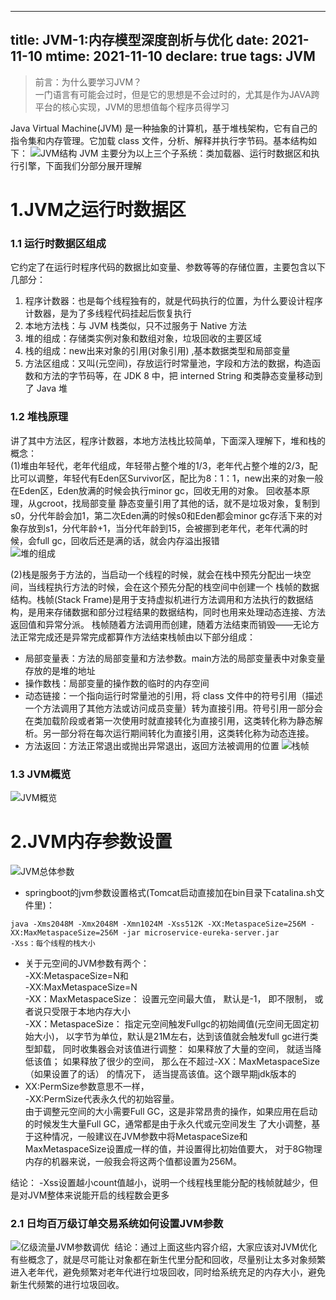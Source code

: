 ---
title: JVM-1:内存模型深度剖析与优化
date: 2021-11-10
mtime: 2021-11-10 
declare: true
tags: JVM
------
>前言：为什么要学习JVM？     
> 一门语言有可能会过时，但是它的思想是不会过时的，尤其是作为JAVA跨平台的核心实现，JVM的思想值每个程序员得学习
<!--more-->

Java Virtual Machine(JVM) 是一种抽象的计算机，基于堆栈架构，它有自己的指令集和内存管理。它加载 class 文件，分析、解释并执行字节码。基本结构如下：
![JVM结构](https://raw.githubusercontent.com/aj-web/picturebed/master/JVM%E6%9E%84%E6%88%90.png)
JVM 主要分为以上三个子系统：类加载器、运行时数据区和执行引擎，下面我们分部分展开理解

# 1.JVM之运行时数据区
### 1.1 运行时数据区组成
它约定了在运行时程序代码的数据比如变量、参数等等的存储位置，主要包含以下几部分：   
1. 程序计数器：也是每个线程独有的，就是代码执行的位置，为什么要设计程序计数器，是为了多线程代码挂起后恢复执行
2. 本地方法栈：与 JVM 栈类似，只不过服务于 Native 方法   
3. 堆的组成：存储类实例对象和数组对象，垃圾回收的主要区域
4. 栈的组成：new出来对象的引用(对象引用) ,基本数据类型和局部变量
5. 方法区组成：又叫(元空间)，存放运行时常量池，字段和方法的数据，构造函数和方法的字节码等，在 JDK 8 中，把 interned String 和类静态变量移动到了 Java 堆

### 1.2 堆栈原理
讲了其中方法区，程序计数器，本地方法栈比较简单，下面深入理解下，堆和栈的概念：   
(1)堆由年轻代，老年代组成，年轻带占整个堆的1/3，老年代占整个堆的2/3，配比可以调整，年轻代有Eden区Survivor区，配比为8：1：1，new出来的对象一般在Eden区，Eden放满的时候会执行minor gc，回收无用的对象。
回收基本原理，从gcroot，找局部变量 静态变量引用了其他的话，就不是垃圾对象，复制到s0，分代年龄会加1，第二次Eden满的时候s0和Eden都会minor gc存活下来的对象存放到s1，分代年龄+1，当分代年龄到15，会被挪到老年代，老年代满的时候，会full gc，回收后还是满的话，就会内存溢出报错  
![堆的组成](https://raw.githubusercontent.com/aj-web/picturebed/master/%E5%A0%86%E7%9A%84%E7%BB%84%E6%88%90.png)


(2)栈是服务于方法的，当启动一个线程的时候，就会在栈中预先分配出一块空间，当线程执行方法的时候，会在这个预先分配的栈空间中创建一个
栈帧的数据结构。栈帧(Stack Frame)是用于支持虚拟机进行方法调用和方法执行的数据结构，是用来存储数据和部分过程结果的数据结构，同时也用来处理动态连接、方法返回值和异常分派。
栈帧随着方法调用而创建，随着方法结束而销毁——无论方法正常完成还是异常完成都算作方法结束栈帧由以下部分组成：  
- 局部变量表：方法的局部变量和方法参数。main方法的局部变量表中对象变量存放的是堆的地址   
- 操作数栈：局部变量的操作数的临时的内存空间   
- 动态链接：一个指向运行时常量池的引用，将 class 文件中的符号引用（描述一个方法调用了其他方法或访问成员变量）转为直接引用。符号引用一部分会在类加载阶段或者第一次使用时就直接转化为直接引用，这类转化称为静态解析。另一部分将在每次运行期间转化为直接引用，这类转化称为动态连接。  
- 方法返回：方法正常退出或抛出异常退出，返回方法被调用的位置
  ![栈帧](https://raw.githubusercontent.com/aj-web/picturebed/master/%E6%A0%88%E5%B8%A7.png)


### 1.3 JVM概览
![JVM概览](https://raw.githubusercontent.com/aj-web/picturebed/master/JVM.png)  


# 2.JVM内存参数设置
![JVM总体参数](https://raw.githubusercontent.com/aj-web/picturebed/master/JVM%E5%8F%82%E6%95%B0%E8%AE%BE%E7%BD%AE.png)     
- springboot的jvm参数设置格式(Tomcat启动直接加在bin目录下catalina.sh文件里)：
```
java -Xms2048M -Xmx2048M -Xmn1024M -Xss512K -XX:MetaspaceSize=256M -XX:MaxMetaspaceSize=256M -jar microservice-eureka-server.jar
-Xss：每个线程的栈大小
```

- 关于元空间的JVM参数有两个：  
  -XX:MetaspaceSize=N和  
  -XX:MaxMetaspaceSize=N  
-XX：MaxMetaspaceSize： 设置元空间最大值， 默认是-1， 即不限制， 或者说只受限于本地内存大小   
-XX：MetaspaceSize： 指定元空间触发Fullgc的初始阈值(元空间无固定初始大小)， 以字节为单位，默认是21M左右，达到该值就会触发full gc进行类型卸载， 同时收集器会对该值进行调整： 如果释放了大量的空间， 就适当降低该值； 如果释放了很少的空间， 那么在不超过-XX：MaxMetaspaceSize（如果设置了的话） 的情况下， 适当提高该值。这个跟早期jdk版本的
- XX:PermSize参数意思不一样，  
  -XX:PermSize代表永久代的初始容量。   
由于调整元空间的大小需要Full GC，这是非常昂贵的操作，如果应用在启动的时候发生大量Full GC，通常都是由于永久代或元空间发生
了大小调整，基于这种情况，一般建议在JVM参数中将MetaspaceSize和MaxMetaspaceSize设置成一样的值，并设置得比初始值要大，
对于8G物理内存的机器来说，一般我会将这两个值都设置为256M。

结论：
-Xss设置越小count值越小，说明一个线程栈里能分配的栈帧就越少，但是对JVM整体来说能开启的线程数会更多

### 2.1 日均百万级订单交易系统如何设置JVM参数
![亿级流量JVM参数调优](https://raw.githubusercontent.com/aj-web/picturebed/master/%E4%BA%BF%E7%BA%A7%E6%B5%81%E9%87%8FJVM%E5%8F%82%E6%95%B0%E8%AE%BE%E7%BD%AE.png)
&nbsp;结论：通过上面这些内容介绍，大家应该对JVM优化有些概念了，就是尽可能让对象都在新生代里分配和回收，尽量别让太多对象频繁进入老年代，避免频繁对老年代进行垃圾回收，同时给系统充足的内存大小，避免新生代频繁的进行垃圾回收。